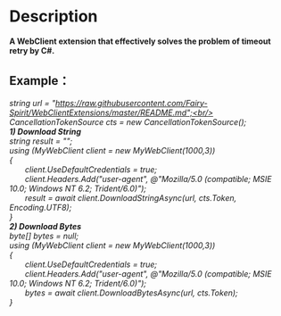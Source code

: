 # Description
**A WebClient extension that effectively solves the problem of timeout retry by C#.**
## Example：
*string url = "https://raw.githubusercontent.com/Fairy-Spirit/WebClientExtensions/master/README.md";<br/>
CancellationTokenSource cts = new CancellationTokenSource();
<br/>
**1) Download String**<br/>
string result = "";<br/>
using (MyWebClient client = new MyWebClient(1000,3))<br/>
{  <br/>
   &ensp;&ensp;&ensp;&ensp;client.UseDefaultCredentials = true;<br/>
   &ensp;&ensp;&ensp;&ensp;client.Headers.Add("user-agent", @"Mozilla/5.0 (compatible; MSIE 10.0; Windows NT 6.2; Trident/6.0)");<br/>
   &ensp;&ensp;&ensp;&ensp;result = await client.DownloadStringAsync(url, cts.Token, Encoding.UTF8);<br/>
}
<br/>
**2) Download Bytes**<br/>
byte[] bytes = null;<br/>
using (MyWebClient client = new MyWebClient(1000,3))<br/>
{<br/>
   &ensp;&ensp;&ensp;&ensp;client.UseDefaultCredentials = true;<br/>
   &ensp;&ensp;&ensp;&ensp;client.Headers.Add("user-agent", @"Mozilla/5.0 (compatible; MSIE 10.0; Windows NT 6.2; Trident/6.0)");<br/>
   &ensp;&ensp;&ensp;&ensp;bytes = await client.DownloadBytesAsync(url, cts.Token);<br/>
}*
